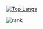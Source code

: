 [![Top Langs](https://github-readme-stats.vercel.app/api/top-langs/?username=LuizAugustoS&theme=gruvbox&layout=compact)](https://github.com/anuraghazra/github-readme-stats)

![rank](https://github-readme-stats.vercel.app/api?username=LuizAugustoS&show_icons=true&theme=gruvbox)

